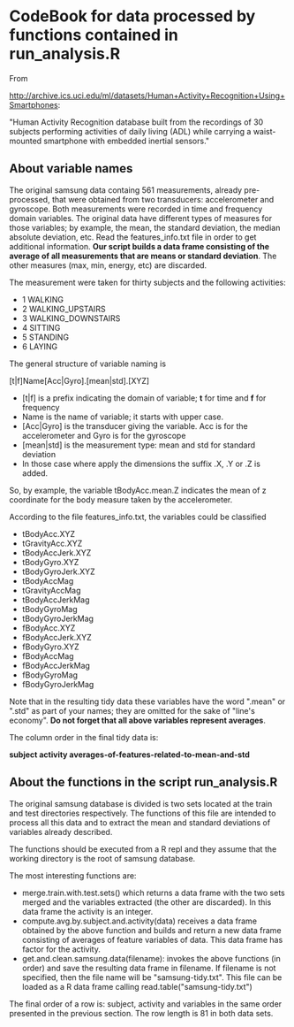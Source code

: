 # CodeBook for data processed by functions contained in run_analysis.R

From

http://archive.ics.uci.edu/ml/datasets/Human+Activity+Recognition+Using+Smartphones: 

"Human Activity Recognition database built from the recordings of 30
subjects performing activities of daily living (ADL) while carrying a
waist-mounted smartphone with embedded inertial sensors."

## About variable names

The original samsung data containg 561 measurements, already
pre-processed, that were obtained from two transducers: accelerometer
and gyroscope. Both measurements were recorded in time and frequency
domain variables. The original data have different types of measures for
those variables; by example, the mean, the standard deviation, the
median absolute deviation, etc. Read the features_info.txt file in order
to get additional information. **Our script builds a data frame
consisting of the average of all measurements that are means or standard
deviation**. The other measures (max, min, energy, etc) are discarded.

The measurement were taken for thirty subjects and the following activities:
* 1 WALKING
* 2 WALKING_UPSTAIRS
* 3 WALKING_DOWNSTAIRS
* 4 SITTING
* 5 STANDING
* 6 LAYING

The general structure of variable naming is 

  [t|f]Name[Acc|Gyro].[mean|std].[XYZ]

* [t|f] is a prefix indicating the domain of variable; **t** for time and
  **f** for frequency
* Name is the name of variable; it starts with upper case.
* [Acc|Gyro] is the transducer giving the variable. Acc is for the
  accelerometer and Gyro is for the gyroscope
* [mean|std] is the measurement type: mean and std for standard deviation
* In those case where apply the dimensions the suffix .X, .Y or .Z is
  added.

So, by example, the variable tBodyAcc.mean.Z indicates the mean of z
coordinate for the body measure taken by the accelerometer. 

According to the file features_info.txt, the variables could be classified 
* tBodyAcc.XYZ
* tGravityAcc.XYZ
* tBodyAccJerk.XYZ
* tBodyGyro.XYZ
* tBodyGyroJerk.XYZ
* tBodyAccMag
* tGravityAccMag
* tBodyAccJerkMag
* tBodyGyroMag
* tBodyGyroJerkMag
* fBodyAcc.XYZ
* fBodyAccJerk.XYZ
* fBodyGyro.XYZ
* fBodyAccMag
* fBodyAccJerkMag
* fBodyGyroMag
* fBodyGyroJerkMag

Note that in the resulting tidy data these variables have the word
".mean" or ".std" as part of your names; they are omitted for the sake
of "line's economy". **Do not forget that all above variables represent
averages**.

The column order in the final tidy data is:

**subject activity averages-of-features-related-to-mean-and-std**


## About the functions in the script run_analysis.R

The original samsung database is divided is two sets located at the
train and test directories respectively. The functions of this file are
intended to process all this data and to extract the mean and standard
deviations of variables already described.

The functions should be executed from a R repl and they assume that the
working directory is the root of samsung database. 

The most interesting functions are:
* merge.train.with.test.sets() which returns a data frame with the two
  sets merged and the variables extracted (the other are
  discarded). In this data frame the activity is an integer.
* compute.avg.by.subject.and.activity(data) receives a data frame
  obtained by the above function and builds and return a new data frame
  consisting of averages of feature variables of data. This data frame
  has factor for the activity.
* get.and.clean.samsung.data(filename): invokes the above functions (in
  order) and save the resulting data frame in filename. If filename is
  not specified, then the file name will be "samsung-tidy.txt". This
  file can be loaded as a R data frame calling
  read.table("samsung-tidy.txt") 

The final order of a row is: subject, activity and variables in the same
order presented in the previous section. The row length is 81 in both
data sets.


